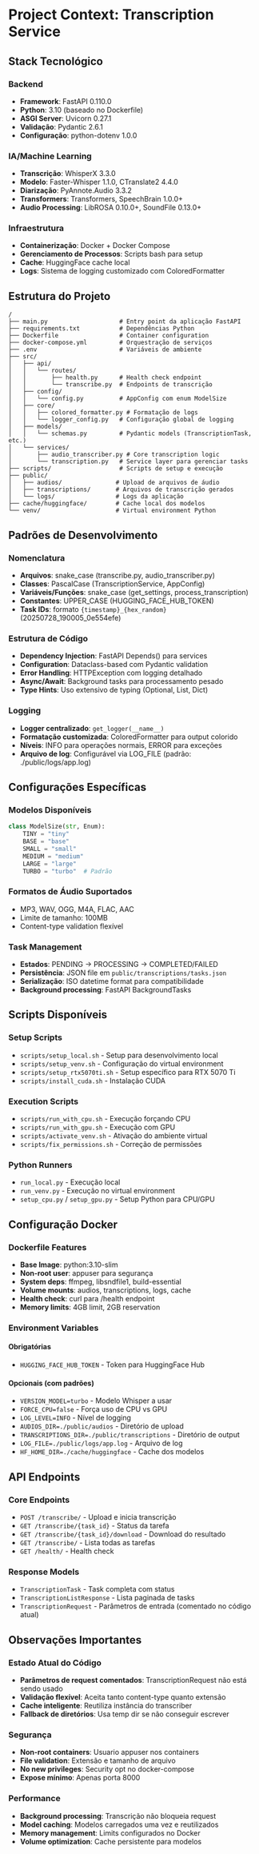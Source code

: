 # Project Context: Transcription Service

## Stack Tecnológico

### Backend
- **Framework**: FastAPI 0.110.0
- **Python**: 3.10 (baseado no Dockerfile)
- **ASGI Server**: Uvicorn 0.27.1
- **Validação**: Pydantic 2.6.1
- **Configuração**: python-dotenv 1.0.0

### IA/Machine Learning
- **Transcrição**: WhisperX 3.3.0
- **Modelo**: Faster-Whisper 1.1.0, CTranslate2 4.4.0
- **Diarização**: PyAnnote.Audio 3.3.2
- **Transformers**: Transformers, SpeechBrain 1.0.0+
- **Audio Processing**: LibROSA 0.10.0+, SoundFile 0.13.0+

### Infraestrutura
- **Containerização**: Docker + Docker Compose
- **Gerenciamento de Processos**: Scripts bash para setup
- **Cache**: HuggingFace cache local
- **Logs**: Sistema de logging customizado com ColoredFormatter

## Estrutura do Projeto

```
/
├── main.py                    # Entry point da aplicação FastAPI
├── requirements.txt           # Dependências Python
├── Dockerfile                 # Container configuration
├── docker-compose.yml         # Orquestração de serviços
├── .env                       # Variáveis de ambiente
├── src/
│   ├── api/
│   │   └── routes/
│   │       ├── health.py      # Health check endpoint
│   │       └── transcribe.py  # Endpoints de transcrição
│   ├── config/
│   │   └── config.py          # AppConfig com enum ModelSize
│   ├── core/
│   │   ├── colored_formatter.py # Formatação de logs
│   │   └── logger_config.py   # Configuração global de logging
│   ├── models/
│   │   └── schemas.py         # Pydantic models (TranscriptionTask, etc.)
│   └── services/
│       ├── audio_transcriber.py # Core transcription logic
│       └── transcription.py   # Service layer para gerenciar tasks
├── scripts/                   # Scripts de setup e execução
├── public/
│   ├── audios/               # Upload de arquivos de áudio
│   ├── transcriptions/       # Arquivos de transcrição gerados
│   └── logs/                 # Logs da aplicação
├── cache/huggingface/        # Cache local dos modelos
└── venv/                     # Virtual environment Python
```

## Padrões de Desenvolvimento

### Nomenclatura
- **Arquivos**: snake_case (transcribe.py, audio_transcriber.py)
- **Classes**: PascalCase (TranscriptionService, AppConfig)
- **Variáveis/Funções**: snake_case (get_settings, process_transcription)
- **Constantes**: UPPER_CASE (HUGGING_FACE_HUB_TOKEN)
- **Task IDs**: formato `{timestamp}_{hex_random}` (20250728_190005_0e554efe)

### Estrutura de Código
- **Dependency Injection**: FastAPI Depends() para services
- **Configuration**: Dataclass-based com Pydantic validation
- **Error Handling**: HTTPException com logging detalhado
- **Async/Await**: Background tasks para processamento pesado
- **Type Hints**: Uso extensivo de typing (Optional, List, Dict)

### Logging
- **Logger centralizado**: `get_logger(__name__)`
- **Formatação customizada**: ColoredFormatter para output colorido
- **Níveis**: INFO para operações normais, ERROR para exceções
- **Arquivo de log**: Configurável via LOG_FILE (padrão: ./public/logs/app.log)

## Configurações Específicas

### Modelos Disponíveis
```python
class ModelSize(str, Enum):
    TINY = "tiny"
    BASE = "base" 
    SMALL = "small"
    MEDIUM = "medium"
    LARGE = "large"
    TURBO = "turbo"  # Padrão
```

### Formatos de Áudio Suportados
- MP3, WAV, OGG, M4A, FLAC, AAC
- Limite de tamanho: 100MB
- Content-type validation flexível

### Task Management
- **Estados**: PENDING → PROCESSING → COMPLETED/FAILED
- **Persistência**: JSON file em `public/transcriptions/tasks.json`
- **Serialização**: ISO datetime format para compatibilidade
- **Background processing**: FastAPI BackgroundTasks

## Scripts Disponíveis

### Setup Scripts
- `scripts/setup_local.sh` - Setup para desenvolvimento local
- `scripts/setup_venv.sh` - Configuração do virtual environment
- `scripts/setup_rtx5070ti.sh` - Setup específico para RTX 5070 Ti
- `scripts/install_cuda.sh` - Instalação CUDA

### Execution Scripts  
- `scripts/run_with_cpu.sh` - Execução forçando CPU
- `scripts/run_with_gpu.sh` - Execução com GPU
- `scripts/activate_venv.sh` - Ativação do ambiente virtual
- `scripts/fix_permissions.sh` - Correção de permissões

### Python Runners
- `run_local.py` - Execução local
- `run_venv.py` - Execução no virtual environment
- `setup_cpu.py` / `setup_gpu.py` - Setup Python para CPU/GPU

## Configuração Docker

### Dockerfile Features
- **Base Image**: python:3.10-slim
- **Non-root user**: appuser para segurança
- **System deps**: ffmpeg, libsndfile1, build-essential
- **Volume mounts**: audios, transcriptions, logs, cache
- **Health check**: curl para /health endpoint
- **Memory limits**: 4GB limit, 2GB reservation

### Environment Variables

#### Obrigatórias
- `HUGGING_FACE_HUB_TOKEN` - Token para HuggingFace Hub

#### Opcionais (com padrões)
- `VERSION_MODEL=turbo` - Modelo Whisper a usar
- `FORCE_CPU=false` - Força uso de CPU vs GPU
- `LOG_LEVEL=INFO` - Nível de logging
- `AUDIOS_DIR=./public/audios` - Diretório de upload
- `TRANSCRIPTIONS_DIR=./public/transcriptions` - Diretório de output
- `LOG_FILE=./public/logs/app.log` - Arquivo de log
- `HF_HOME_DIR=./cache/huggingface` - Cache dos modelos

## API Endpoints

### Core Endpoints
- `POST /transcribe/` - Upload e inicia transcrição
- `GET /transcribe/{task_id}` - Status da tarefa
- `GET /transcribe/{task_id}/download` - Download do resultado
- `GET /transcribe/` - Lista todas as tarefas
- `GET /health/` - Health check

### Response Models
- `TranscriptionTask` - Task completa com status
- `TranscriptionListResponse` - Lista paginada de tasks
- `TranscriptionRequest` - Parâmetros de entrada (comentado no código atual)

## Observações Importantes

### Estado Atual do Código
- **Parâmetros de request comentados**: TranscriptionRequest não está sendo usado
- **Validação flexível**: Aceita tanto content-type quanto extensão
- **Cache inteligente**: Reutiliza instância do transcriber
- **Fallback de diretórios**: Usa temp dir se não conseguir escrever

### Segurança
- **Non-root containers**: Usuario appuser nos containers
- **File validation**: Extensão e tamanho de arquivo
- **No new privileges**: Security opt no docker-compose
- **Expose mínimo**: Apenas porta 8000

### Performance
- **Background processing**: Transcrição não bloqueia request
- **Model caching**: Modelos carregados uma vez e reutilizados
- **Memory management**: Limits configurados no Docker
- **Volume optimization**: Cache persistente para modelos